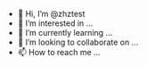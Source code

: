 - 👋 Hi, I’m @zhztest
- 👀 I’m interested in ...
- 🌱 I’m currently learning ...
- 💞️ I’m looking to collaborate on ...
- 📫 How to reach me ...

<!---
zhztest/zhztest is a ✨ special ✨ repository because its `README.md` (this file) appears on your GitHub profile.
You can click the Preview link to take a look at your changes.
--->
